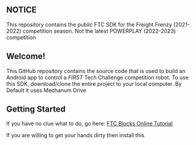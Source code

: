 ## NOTICE

This repository contains the public FTC SDK for the Freight Frenzy (2021-2022) competition season. Not the latest POWERPLAY (2022-2023) competition 

## Welcome!
This GitHub repository contains the source code that is used to build an Android app to control a *FIRST* Tech Challenge competition robot.  To use this SDK, download/clone the entire project to your local computer.
By Default it uses Mechanum Drive

## Getting Started
If you have no clue what to do, go here: [FTC Blocks Online Tutorial](https://github.com/FIRST-Tech-Challenge/FtcRobotController/wiki/Blocks-Tutorial)

If you are willing to get your hands dirty then install this
